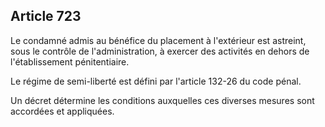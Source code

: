Article 723
----
Le condamné admis au bénéfice du placement à l'extérieur est astreint, sous le
contrôle de l'administration, à exercer des activités en dehors de
l'établissement pénitentiaire.

Le régime de semi-liberté est défini par l'article 132-26 du code pénal.

Un décret détermine les conditions auxquelles ces diverses mesures sont
accordées et appliquées.
